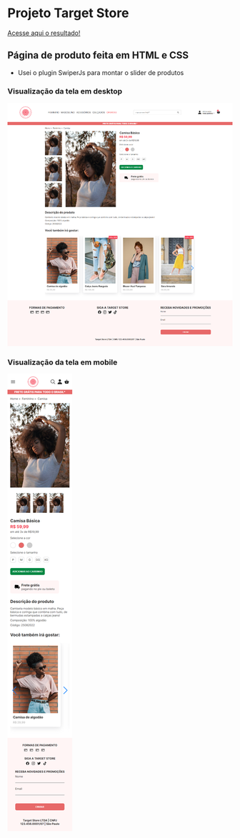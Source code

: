 # Projeto Target Store
[Acesse aqui o resultado!](https://brendacosta.github.io/target_store/)

## Página de produto feita em HTML e CSS
- Usei o plugin SwiperJs para montar o slider de produtos

### Visualização da tela em desktop
![Pre Visualização](./desktop.png)

### Visualização da tela em mobile
![Pre Visualização](./mobile.png)